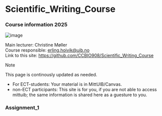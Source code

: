 # Scientific_Writing_Course
### Course information 2025
![image](https://github.com/user-attachments/assets/d94b8be9-b838-4923-b917-d8233d11ba60)

Main lecturer: Christine Møller          
Course responsible: erling.hoivik@uib.no                 
Link to this site: https://github.com/CCBIO908/Scientific_Writing_Course     

> [!NOTE]         
> This page is continously updated as needed.
  - For ECT-students: Your material is in MittUIB/Canvas.     
  - non-ECT participants: This site is for you, if you are not able to access mittuib; the same information is shared here as a guesture to you.     

### Assignment_1
 





